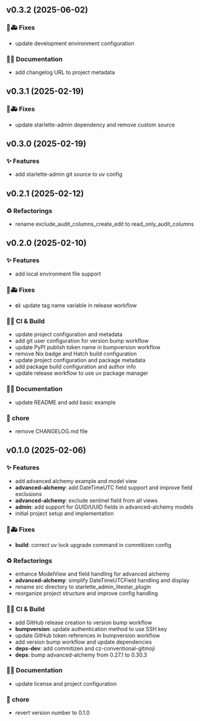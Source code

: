 ## v0.3.2 (2025-06-02)

### 🐛🚑️ Fixes

- update development environment configuration

### 📝💡 Documentation

- add changelog URL to project metadata

## v0.3.1 (2025-02-19)

### 🐛🚑️ Fixes

- update starlette-admin dependency and remove custom source

## v0.3.0 (2025-02-19)

### ✨ Features

- add starlette-admin git source to uv config

## v0.2.1 (2025-02-12)

### ♻️ Refactorings

- rename exclude_audit_columns_create_edit to read_only_audit_columns

## v0.2.0 (2025-02-10)

### ✨ Features

- add local environment file support

### 🐛🚑️ Fixes

- **ci**: update tag name variable in release workflow

### 💚👷 CI & Build

- update project configuration and metadata
- add git user configuration for version bump workflow
- update PyPI publish token name in bumpversion workflow
- remove Nix badge and Hatch build configuration
- update project configuration and package metadata
- add package build configuration and author info
- update release workflow to use uv package manager

### 📝💡 Documentation

- update README and add basic example

### 🧹 chore

- remove CHANGELOG.md file

## v0.1.0 (2025-02-06)

### ✨ Features

- add advanced alchemy example and model view
- **advanced-alchemy**: add DateTimeUTC field support and improve field exclusions
- **advanced-alchemy**: exclude sentinel field from all views
- **admin**: add support for GUID/UUID fields in advanced-alchemy models
- initial project setup and implementation

### 🐛🚑️ Fixes

- **build**: correct uv lock upgrade command in commitizen config

### ♻️ Refactorings

- enhance ModelView and field handling for advanced alchemy
- **advanced-alchemy**: simplify DateTimeUTCField handling and display
- rename src directory to starlette_admin_litestar_plugin
- reorganize project structure and improve config handling

### 💚👷 CI & Build

- add GitHub release creation to version bump workflow
- **bumpversion**: update authentication method to use SSH key
- update GitHub token references in bumpversion workflow
- add version bump workflow and update dependencies
- **deps-dev**: add commitizen and cz-conventional-gitmoji
- **deps**: bump advanced-alchemy from 0.27.1 to 0.30.3

### 📝💡 Documentation

- update license and project configuration

### 🧹 chore

- revert version number to 0.1.0
